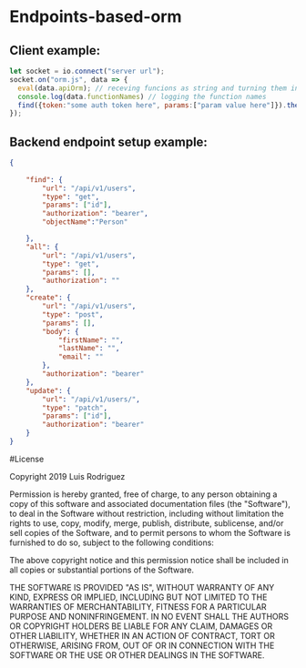 # Endpoints-based-orm

## Client example:

```javascript
let socket = io.connect("server url");
socket.on("orm.js", data => {
  eval(data.apiOrm); // receving funcions as string and turning them into usable functions with eval
  console.log(data.functionNames) // logging the function names
  find({token:"some auth token here", params:["param value here"]}).then(data=>console.log(data)) // string 'find' function now usable due to eval
});
```
## Backend endpoint setup example:

```json
{
   
    "find": {
        "url": "/api/v1/users",
        "type": "get",
        "params": ["id"],
        "authorization": "bearer",
        "objectName":"Person"

    },
    "all": {
        "url": "/api/v1/users",
        "type": "get",
        "params": [],
        "authorization": ""
    },
    "create": {
        "url": "/api/v1/users",
        "type": "post",
        "params": [],
        "body": {
            "firstName": "",
            "lastName": "",
            "email": ""
        },
        "authorization": "bearer"
    },
    "update": {
        "url": "/api/v1/users/",
        "type": "patch",
        "params": ["id"],
        "authorization": "bearer"
    }
}

```

#License

Copyright 2019 Luis Rodriguez

Permission is hereby granted, free of charge, to any person obtaining a copy of this software and associated documentation files (the "Software"), to deal in the Software without restriction, including without limitation the rights to use, copy, modify, merge, publish, distribute, sublicense, and/or sell copies of the Software, and to permit persons to whom the Software is furnished to do so, subject to the following conditions:

The above copyright notice and this permission notice shall be included in all copies or substantial portions of the Software.

THE SOFTWARE IS PROVIDED "AS IS", WITHOUT WARRANTY OF ANY KIND, EXPRESS OR IMPLIED, INCLUDING BUT NOT LIMITED TO THE WARRANTIES OF MERCHANTABILITY, FITNESS FOR A PARTICULAR PURPOSE AND NONINFRINGEMENT. IN NO EVENT SHALL THE AUTHORS OR COPYRIGHT HOLDERS BE LIABLE FOR ANY CLAIM, DAMAGES OR OTHER LIABILITY, WHETHER IN AN ACTION OF CONTRACT, TORT OR OTHERWISE, ARISING FROM, OUT OF OR IN CONNECTION WITH THE SOFTWARE OR THE USE OR OTHER DEALINGS IN THE SOFTWARE.
